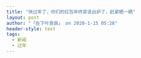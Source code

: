 ```yaml
---
title: "快过年了，你们的红包年终奖该出炉了，赶紧晒一晒"
layout: post
author: "「在下叶良辰」 on 2020-1-15 05:28"
header-style: text
tags:
  - 新闻
  - 过年
---
```


<head></head>
<body>
 <br>
</body>


